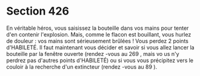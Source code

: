 # Section 426

En véritable héros, vous saisissez la bouteille dans vos mains pour tenter d'en contenir
l'explosion. Mais, comme le flacon est bouillant, vous hurlez de douleur : vos mains sont
sérieusement brûlées ! Vous perdez 2 points d'HABILETÉ. Il faut maintenant vous
décider et savoir si vous allez lancer la bouteille par la fenêtre ouverte (rendez -vous au
269 , mais vo us n'y perdrez pas d'autres points d'HABILETÉ) ou si vous vous précipitez
vers le couloir à la recherche d'un extincteur (rendez -vous au  89 ).